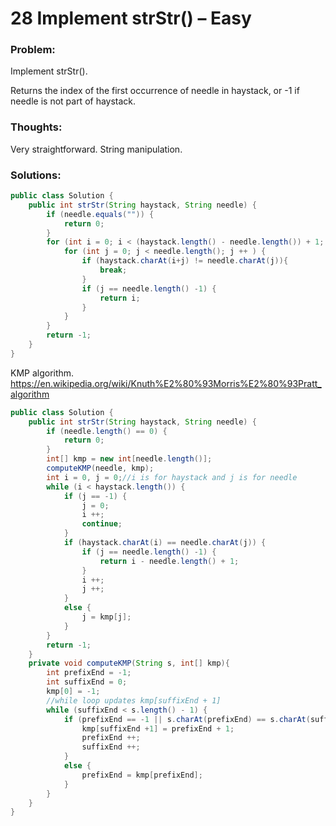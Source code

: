 # 28 Implement strStr() – Easy


### Problem:



Implement strStr().

Returns the index of the first occurrence of needle in haystack, or -1 if needle is not part of haystack.


### Thoughts:



Very straightforward. String manipulation.


### Solutions:

```java
public class Solution {
    public int strStr(String haystack, String needle) {
        if (needle.equals("")) {
            return 0;
        }
        for (int i = 0; i < (haystack.length() - needle.length()) + 1; i ++ ){
            for (int j = 0; j < needle.length(); j ++ ) {
                if (haystack.charAt(i+j) != needle.charAt(j)){
                    break;
                }
                if (j == needle.length() -1) {
                    return i;
                }
            }
        }
        return -1;
    }
}
```
KMP algorithm.
https://en.wikipedia.org/wiki/Knuth%E2%80%93Morris%E2%80%93Pratt_algorithm

```java
public class Solution {
    public int strStr(String haystack, String needle) {
        if (needle.length() == 0) {
            return 0;
        }
        int[] kmp = new int[needle.length()];
        computeKMP(needle, kmp);
        int i = 0, j = 0;//i is for haystack and j is for needle
        while (i < haystack.length()) {
            if (j == -1) {
                j = 0;
                i ++;
                continue;
            }
            if (haystack.charAt(i) == needle.charAt(j)) {
                if (j == needle.length() -1) {
                    return i - needle.length() + 1;
                }
                i ++;
                j ++;
            }
            else {
                j = kmp[j];
            }
        }
        return -1;
    }
    private void computeKMP(String s, int[] kmp){
        int prefixEnd = -1;
        int suffixEnd = 0;
        kmp[0] = -1;
        //while loop updates kmp[suffixEnd + 1]
        while (suffixEnd < s.length() - 1) {
            if (prefixEnd == -1 || s.charAt(prefixEnd) == s.charAt(suffixEnd)) {
                kmp[suffixEnd +1] = prefixEnd + 1;
                prefixEnd ++;
                suffixEnd ++;
            }
            else {
                prefixEnd = kmp[prefixEnd];   
            }
        }
    }
}
```